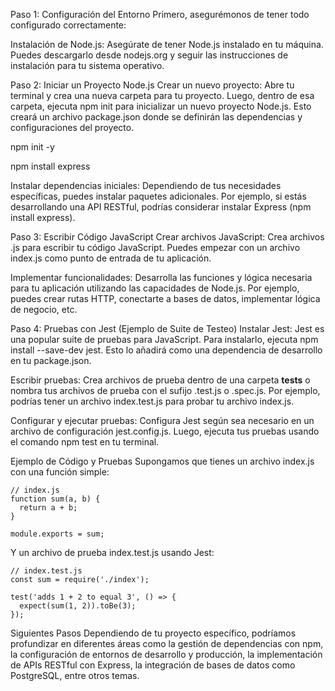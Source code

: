 Paso 1: Configuración del Entorno
Primero, asegurémonos de tener todo configurado correctamente:

Instalación de Node.js: Asegúrate de tener Node.js instalado en tu máquina. Puedes descargarlo desde nodejs.org y seguir las instrucciones de instalación para tu sistema operativo.

Paso 2: Iniciar un Proyecto Node.js
Crear un nuevo proyecto: Abre tu terminal y crea una nueva carpeta para tu proyecto. Luego, dentro de esa carpeta, ejecuta npm init para inicializar un nuevo proyecto Node.js. Esto creará un archivo package.json donde se definirán las dependencias y configuraciones del proyecto.

npm init -y

npm install express



Instalar dependencias iniciales: Dependiendo de tus necesidades específicas, puedes instalar paquetes adicionales. Por ejemplo, si estás desarrollando una API RESTful, podrías considerar instalar Express (npm install express).

Paso 3: Escribir Código JavaScript
Crear archivos JavaScript: Crea archivos .js para escribir tu código JavaScript. Puedes empezar con un archivo index.js como punto de entrada de tu aplicación.

Implementar funcionalidades: Desarrolla las funciones y lógica necesaria para tu aplicación utilizando las capacidades de Node.js. Por ejemplo, puedes crear rutas HTTP, conectarte a bases de datos, implementar lógica de negocio, etc.

Paso 4: Pruebas con Jest (Ejemplo de Suite de Testeo)
Instalar Jest: Jest es una popular suite de pruebas para JavaScript. Para instalarlo, ejecuta npm install --save-dev jest. Esto lo añadirá como una dependencia de desarrollo en tu package.json.

Escribir pruebas: Crea archivos de prueba dentro de una carpeta __tests__ o nombra tus archivos de prueba con el sufijo .test.js o .spec.js. Por ejemplo, podrías tener un archivo index.test.js para probar tu archivo index.js.

Configurar y ejecutar pruebas: Configura Jest según sea necesario en un archivo de configuración jest.config.js. Luego, ejecuta tus pruebas usando el comando npm test en tu terminal.

Ejemplo de Código y Pruebas
Supongamos que tienes un archivo index.js con una función simple:

```
// index.js
function sum(a, b) {
  return a + b;
}

module.exports = sum;
```

Y un archivo de prueba index.test.js usando Jest:

```
// index.test.js
const sum = require('./index');

test('adds 1 + 2 to equal 3', () => {
  expect(sum(1, 2)).toBe(3);
});
```

Siguientes Pasos
Dependiendo de tu proyecto específico, podríamos profundizar en diferentes áreas como la gestión de dependencias con npm, la configuración de entornos de desarrollo y producción, la implementación de APIs RESTful con Express, la integración de bases de datos como PostgreSQL, entre otros temas.